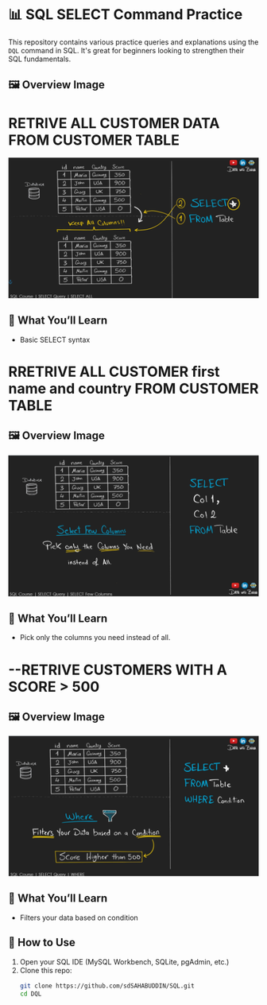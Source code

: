 # 📊 SQL SELECT Command Practice

This repository contains various practice queries and explanations using the `DQL` command in SQL. It's great for beginners looking to strengthen their SQL fundamentals.

## 🖼️ Overview Image
# RETRIVE ALL CUSTOMER DATA FROM CUSTOMER TABLE
![SQL Select Preview](./assets/select.png)

## 🧠 What You’ll Learn

- Basic SELECT syntax  

# RRETRIVE ALL CUSTOMER first name and country FROM CUSTOMER TABLE

## 🖼️ Overview Image

![SQL Select Preview](./assets/select2.png)

## 🧠 What You’ll Learn

-  Pick only the columns you need instead of all.

# --RETRIVE CUSTOMERS WITH A SCORE > 500

## 🖼️ Overview Image

![SQL Select Preview](./assets/where.png)

## 🧠 What You’ll Learn

-  Filters your data based on condition

## 🚀 How to Use

1. Open your SQL IDE (MySQL Workbench, SQLite, pgAdmin, etc.)
2. Clone this repo:
   ```bash
   git clone https://github.com/sdSAHABUDDIN/SQL.git
   cd DQL
